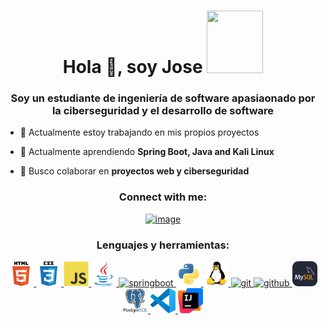 
<h1 align="center">Hola 👋, soy Jose <img height="100" src="https://cdna.artstation.com/p/assets/images/images/056/655/542/original/andrew-hien-rattanakongkham-rcg-ryu-2022.gif?1669784671" width="90" ></h1>
<h3 align="center">Soy un estudiante de ingeniería de software apasiaonado por la ciberseguridad y el desarrollo de software</h3>

- 🔭 Actualmente estoy trabajando en mis propios proyectos

- 🌱 Actualmente aprendiendo **Spring Boot, Java and Kali Linux**

- 👯 Busco colaborar en **proyectos web y ciberseguridad**


<h3 align="center">Connect with me:</h3>
<div align="center">

[![image](https://img.shields.io/badge/LinkedIn-0077B5?style=for-the-badge&logo=linkedin&logoColor=white)](https://www.linkedin.com/in/jose-castro-barreto-7732b82aa/)
  
</div>

<h3 align="center">Lenguajes y herramientas:</h3>

<p align="center"> 
  <a href="https://www.w3.org/html/" target="_blank"> 
    <img src="https://raw.githubusercontent.com/devicons/devicon/master/icons/html5/html5-original-wordmark.svg" alt="html5" width="40" height="40"/> 
  </a>
  <a href="https://www.w3schools.com/css/" target="_blank"> 
    <img src="https://raw.githubusercontent.com/devicons/devicon/master/icons/css3/css3-original-wordmark.svg" alt="css3" width="40" height="40"/> 
  </a> 
   <a href="https://developer.mozilla.org/en-US/docs/Web/JavaScript" target="_blank"> 
    <img src="https://raw.githubusercontent.com/devicons/devicon/master/icons/javascript/javascript-original.svg" alt="javascript" width="40" height="40"/> 
  </a> 
  <a href="https://www.java.com" target="_blank">
<img src="https://raw.githubusercontent.com/devicons/devicon/master/icons/java/java-original.svg" alt="java" width="40" height="40"/>
</a>
  <a href="https://spring.io/" target="_blank">
<img src="https://www.vectorlogo.zone/logos/springio/springio-icon.svg" alt="springboot" width="40" height="40"/>
</a>
  <a href="https://www.python.org" target="_blank"> 
    <img src="https://raw.githubusercontent.com/devicons/devicon/master/icons/python/python-original.svg" alt="python" width="40" height="40"/> 
  </a>  
  <a href="https://www.linux.org/" target="_blank"> 
    <img src="https://raw.githubusercontent.com/devicons/devicon/master/icons/linux/linux-original.svg" alt="linux" width="40" height="40"/> 
  </a> 
  <a href="https://code.visualstudio.com/" target="_blank"> 
    <img src="https://www.vectorlogo.zone/logos/git-scm/git-scm-icon.svg" alt="git" width="40" height="40"/> 
  </a>
 <a href="https://github.com/" target="_blank">
<img src="https://www.vectorlogo.zone/logos/github/github-icon.svg" alt="github" width="40" height="40"/>
</a>
  <a href="https://www.mysql.com/" target="_blank"> 
    <img src="https://github.com/tandpfun/skill-icons/blob/main/icons/MySQL-Dark.svg" alt="git" width="40" height="40"/> 
  </a>
  <a href="https://www.postgresql.org" target="_blank">
<img src="https://raw.githubusercontent.com/devicons/devicon/master/icons/postgresql/postgresql-original-wordmark.svg" alt="postgresql" width="40" height="40"/>
</a>
 <a href="https://code.visualstudio.com/" target="_blank">
<img src="https://raw.githubusercontent.com/devicons/devicon/master/icons/vscode/vscode-original.svg" alt="vscode" width="40" height="40"/>
</a>
<a href="https://www.jetbrains.com/idea/" target="_blank">
<img src="https://raw.githubusercontent.com/devicons/devicon/master/icons/intellij/intellij-original.svg" alt="intellij" width="40" height="40"/>
</a>

</p>

<p align= "center">
</p>

